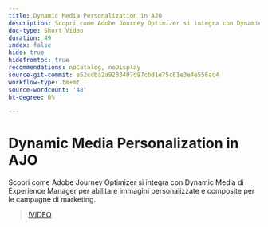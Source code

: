 ```yaml
---
title: Dynamic Media Personalization in AJO
description: Scopri come Adobe Journey Optimizer si integra con Dynamic Media di Experience Manager per abilitare immagini personalizzate e composite per le campagne di marketing.
doc-type: Short Video
duration: 49
index: false
hide: true
hidefromtoc: true
recommendations: noCatalog, noDisplay
source-git-commit: e52cdba2a9203497d97cbd1e75c81e3e4e556ac4
workflow-type: tm+mt
source-wordcount: '48'
ht-degree: 0%

---
```



# Dynamic Media Personalization in AJO

Scopri come Adobe Journey Optimizer si integra con Dynamic Media di Experience Manager per abilitare immagini personalizzate e composite per le campagne di marketing.

<!-- 62_S520_3442520_48_dynamic-media-personalization-in-ajo -->
>[!VIDEO](https://video.tv.adobe.com/v/3460317/?learn=on&enablevpops=true&captions=ita)
